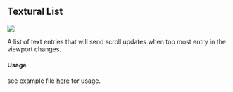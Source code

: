 ## Textural List

<img src='https://cloud.githubusercontent.com/assets/565486/11916024/001155c0-a691-11e5-99ad-15e0ecb58bcc.png'>

A list of text entries that will send scroll updates when top most entry in the viewport changes.

#### Usage
see example file [here](../../_examples/components/example-texturalList.jsx) for usage.